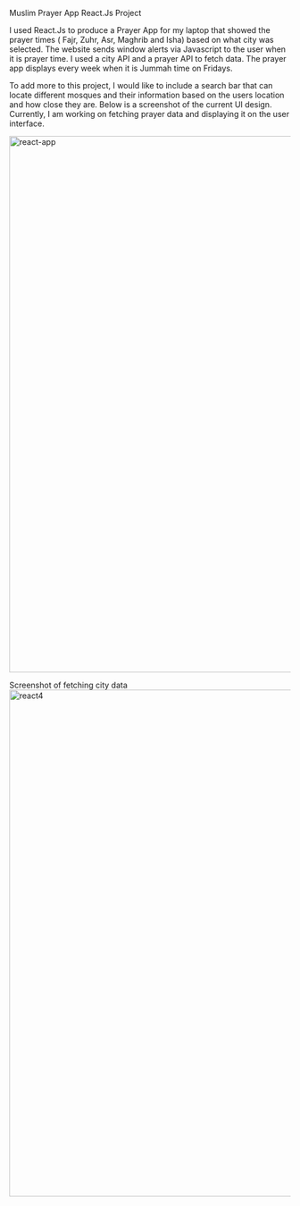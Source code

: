 Muslim Prayer App React.Js Project

I used React.Js to produce a Prayer App for my laptop that showed the prayer times ( Fajr, Zuhr, Asr, Maghrib and Isha) based on what city was selected. The website sends window alerts via Javascript to the user when it is prayer time. I used a city API and a prayer API to fetch data. The prayer app displays every week when it is Jummah time on Fridays.

To add more to this project, I would like to include a search bar that can locate different mosques and their information based on the users location and how close they are.
Below is a screenshot of the current UI design. Currently, I am working on fetching prayer data and displaying it on the user interface.


<img width="960" alt="react-app" src="https://user-images.githubusercontent.com/96451714/185758750-9b25d217-1265-4725-b041-6cada86d8ea4.png">

Screenshot of fetching city data 
<img width="907" alt="react4" src="https://user-images.githubusercontent.com/96451714/185793426-4fa39e8a-fe49-401a-a3f9-fffb3b15b11b.png">

